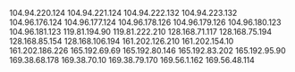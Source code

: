 104.94.220.124
104.94.221.124
104.94.222.132
104.94.223.132
104.96.176.124
104.96.177.124
104.96.178.126
104.96.179.126
104.96.180.123
104.96.181.123
119.81.194.90
119.81.222.210
128.168.71.117
128.168.75.194
128.168.85.154
128.168.106.194
161.202.126.210
161.202.154.10
161.202.186.226
165.192.69.69
165.192.80.146
165.192.83.202
165.192.95.90
169.38.68.178
169.38.70.10
169.38.79.170
169.56.1.162
169.56.48.114
